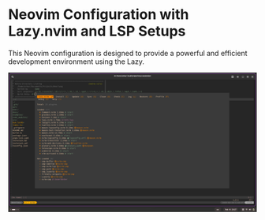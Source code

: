 # Neovim Configuration with Lazy.nvim and LSP Setups

This Neovim configuration is designed to provide a powerful and efficient development environment using the Lazy.

![alt text](https://github.com/Riley1101/gideon-nvim/blob/main/preview/preview.png)
